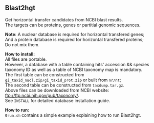 Blast2hgt
------
Get horizontal transfer candidates from NCBI blast results.    
The targets can be proteins, genes or partitial genomic sequences.   

**Note:** A nuclear database is required for horizontal transfered genes;   
And a protein database is required for horizontal transfered proteins;   
Do not mix them.

**How to install:**  
All files are portable.   
However, a database with a table containing hits' accession && species taxonomy ID as well as a table of NCBI taxonomy map is mandatory.  
The first table can be constructed from `gi_taxid_nucl.zip/gi_taxid_prot.zip` or built from `nr/nt`;     
The second table can be constructed from `taxdump.tar.gz`.   
Above files can be downloaded from NCBI website: ftp://ftp.ncbi.nih.gov/pub/taxonomy/.   
See `INSTALL` for detailed database installation guide. 

**How to run:**  
`0run.sh` contains a simple example explaining how to run Blast2hgt.   
